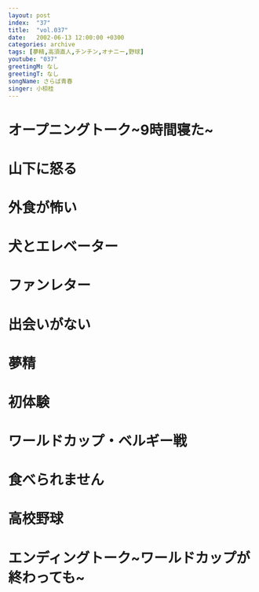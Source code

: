 ```yaml
---
layout: post
index:  "37"
title:  "vol.037"
date:   2002-06-13 12:00:00 +0300
categories: archive
tags: [夢精,高須直人,チンチン,オナニー,野球]
youtube: "037"
greetingM: なし
greetingT: なし
songName: さらば青春
singer: 小椋桂
---
```

# オープニングトーク~9時間寝た~

# 山下に怒る

# 外食が怖い

# 犬とエレベーター

# ファンレター

# 出会いがない

# 夢精

# 初体験

# ワールドカップ・ベルギー戦

# 食べられません

# 高校野球

# エンディングトーク~ワールドカップが終わっても~
